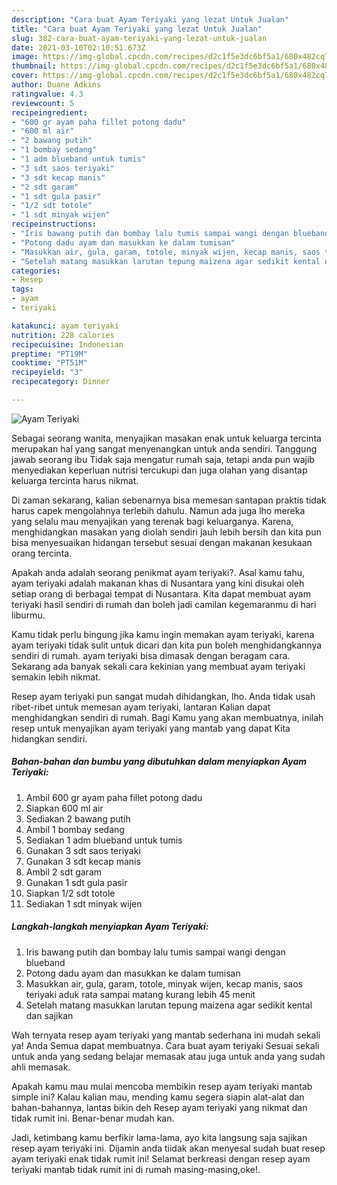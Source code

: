 ```yaml
---
description: "Cara buat Ayam Teriyaki yang lezat Untuk Jualan"
title: "Cara buat Ayam Teriyaki yang lezat Untuk Jualan"
slug: 382-cara-buat-ayam-teriyaki-yang-lezat-untuk-jualan
date: 2021-03-10T02:10:51.673Z
image: https://img-global.cpcdn.com/recipes/d2c1f5e3dc6bf5a1/680x482cq70/ayam-teriyaki-foto-resep-utama.jpg
thumbnail: https://img-global.cpcdn.com/recipes/d2c1f5e3dc6bf5a1/680x482cq70/ayam-teriyaki-foto-resep-utama.jpg
cover: https://img-global.cpcdn.com/recipes/d2c1f5e3dc6bf5a1/680x482cq70/ayam-teriyaki-foto-resep-utama.jpg
author: Duane Adkins
ratingvalue: 4.3
reviewcount: 5
recipeingredient:
- "600 gr ayam paha fillet potong dadu"
- "600 ml air"
- "2 bawang putih"
- "1 bombay sedang"
- "1 adm blueband untuk tumis"
- "3 sdt saos teriyaki"
- "3 sdt kecap manis"
- "2 sdt garam"
- "1 sdt gula pasir"
- "1/2 sdt totole"
- "1 sdt minyak wijen"
recipeinstructions:
- "Iris bawang putih dan bombay lalu tumis sampai wangi dengan blueband"
- "Potong dadu ayam dan masukkan ke dalam tumisan"
- "Masukkan air, gula, garam, totole, minyak wijen, kecap manis, saos teriyaki aduk rata sampai matang kurang lebih 45 menit"
- "Setelah matang masukkan larutan tepung maizena agar sedikit kental dan sajikan"
categories:
- Resep
tags:
- ayam
- teriyaki

katakunci: ayam teriyaki 
nutrition: 228 calories
recipecuisine: Indonesian
preptime: "PT19M"
cooktime: "PT51M"
recipeyield: "3"
recipecategory: Dinner

---
```



![Ayam Teriyaki](https://img-global.cpcdn.com/recipes/d2c1f5e3dc6bf5a1/680x482cq70/ayam-teriyaki-foto-resep-utama.jpg)

Sebagai seorang wanita, menyajikan masakan enak untuk keluarga tercinta merupakan hal yang sangat menyenangkan untuk anda sendiri. Tanggung jawab seorang ibu Tidak saja mengatur rumah saja, tetapi anda pun wajib menyediakan keperluan nutrisi tercukupi dan juga olahan yang disantap keluarga tercinta harus nikmat.

Di zaman  sekarang, kalian sebenarnya bisa memesan santapan praktis tidak harus capek mengolahnya terlebih dahulu. Namun ada juga lho mereka yang selalu mau menyajikan yang terenak bagi keluarganya. Karena, menghidangkan masakan yang diolah sendiri jauh lebih bersih dan kita pun bisa menyesuaikan hidangan tersebut sesuai dengan makanan kesukaan orang tercinta. 



Apakah anda adalah seorang penikmat ayam teriyaki?. Asal kamu tahu, ayam teriyaki adalah makanan khas di Nusantara yang kini disukai oleh setiap orang di berbagai tempat di Nusantara. Kita dapat membuat ayam teriyaki hasil sendiri di rumah dan boleh jadi camilan kegemaranmu di hari liburmu.

Kamu tidak perlu bingung jika kamu ingin memakan ayam teriyaki, karena ayam teriyaki tidak sulit untuk dicari dan kita pun boleh menghidangkannya sendiri di rumah. ayam teriyaki bisa dimasak dengan beragam cara. Sekarang ada banyak sekali cara kekinian yang membuat ayam teriyaki semakin lebih nikmat.

Resep ayam teriyaki pun sangat mudah dihidangkan, lho. Anda tidak usah ribet-ribet untuk memesan ayam teriyaki, lantaran Kalian dapat menghidangkan sendiri di rumah. Bagi Kamu yang akan membuatnya, inilah resep untuk menyajikan ayam teriyaki yang mantab yang dapat Kita hidangkan sendiri.

<!--inarticleads1-->

##### Bahan-bahan dan bumbu yang dibutuhkan dalam menyiapkan Ayam Teriyaki:

1. Ambil 600 gr ayam paha fillet potong dadu
1. Siapkan 600 ml air
1. Sediakan 2 bawang putih
1. Ambil 1 bombay sedang
1. Sediakan 1 adm blueband untuk tumis
1. Gunakan 3 sdt saos teriyaki
1. Gunakan 3 sdt kecap manis
1. Ambil 2 sdt garam
1. Gunakan 1 sdt gula pasir
1. Siapkan 1/2 sdt totole
1. Sediakan 1 sdt minyak wijen




<!--inarticleads2-->

##### Langkah-langkah menyiapkan Ayam Teriyaki:

1. Iris bawang putih dan bombay lalu tumis sampai wangi dengan blueband
1. Potong dadu ayam dan masukkan ke dalam tumisan
1. Masukkan air, gula, garam, totole, minyak wijen, kecap manis, saos teriyaki aduk rata sampai matang kurang lebih 45 menit
1. Setelah matang masukkan larutan tepung maizena agar sedikit kental dan sajikan




Wah ternyata resep ayam teriyaki yang mantab sederhana ini mudah sekali ya! Anda Semua dapat membuatnya. Cara buat ayam teriyaki Sesuai sekali untuk anda yang sedang belajar memasak atau juga untuk anda yang sudah ahli memasak.

Apakah kamu mau mulai mencoba membikin resep ayam teriyaki mantab simple ini? Kalau kalian mau, mending kamu segera siapin alat-alat dan bahan-bahannya, lantas bikin deh Resep ayam teriyaki yang nikmat dan tidak rumit ini. Benar-benar mudah kan. 

Jadi, ketimbang kamu berfikir lama-lama, ayo kita langsung saja sajikan resep ayam teriyaki ini. Dijamin anda tiidak akan menyesal sudah buat resep ayam teriyaki enak tidak rumit ini! Selamat berkreasi dengan resep ayam teriyaki mantab tidak rumit ini di rumah masing-masing,oke!.

